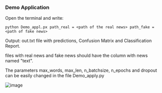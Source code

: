 
### Demo Application

Open the terminal and write:

```
python Demo_appl.px path_real = <path of the real news> path_fake = <path of fake news>
```

  
 Output: out.txt file with predictions, Confusion Matrix and Classification Report.
 
files with real news and fake news should have the column with news named "text".


The parameters max_words, max_len, n_batchsize, n_epochs and dropout can be easily changed in the file Demo_apply.py

![image](https://user-images.githubusercontent.com/47119194/213192149-573af7cb-5ef6-42b5-9fa9-27a9cd6a7117.png)


